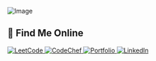 ![Image](https://github.com/user-attachments/assets/fdfbee8d-0705-4174-92b9-a95950b55d43)

## 🚀 Find Me Online

<p align="left">
  <a href="https://leetcode.com/u/Dn_res/" target="blank">
    <img src="https://img.shields.io/badge/LeetCode-000000?style=for-the-badge&logo=LeetCode&logoColor=yellow" alt="LeetCode" />
  </a>
  <a href="https://www.codechef.com/users/stubborn_guy" target="blank">
    <img src="https://img.shields.io/badge/CodeChef-5B4638?style=for-the-badge&logo=CodeChef&logoColor=white" alt="CodeChef" />
  </a>
  <a href="https://pratyush-portfolio-six.vercel.app/" target="blank">
    <img src="https://img.shields.io/badge/My_Portfolio-255,255,255?style=for-the-badge&logo=About.me&logoColor=white&color=0095ff" alt="Portfolio" />
  </a>
  <a href="https://www.linkedin.com/in/pratyush-yaduwanshi-10072b295" target="blank">
    <img src="https://img.shields.io/badge/LinkedIn-0077B5?style=for-the-badge&logo=linkedin&logoColor=white" alt="LinkedIn" />
  </a>
</p>

<!--
**py4503/py4503** is a ✨ _special_ ✨ repository because its `README.md` (this file) appears on your GitHub profile.

Here are some ideas to get you started:

- 🔭 I’m currently working on ...
- 🌱 I’m currently learning ...
- 👯 I’m looking to collaborate on ...
- 🤔 I’m looking for help with ...
- 💬 Ask me about ...
- 📫 How to reach me: ...
- 😄 Pronouns: ...
- ⚡ Fun fact: ...
-->
